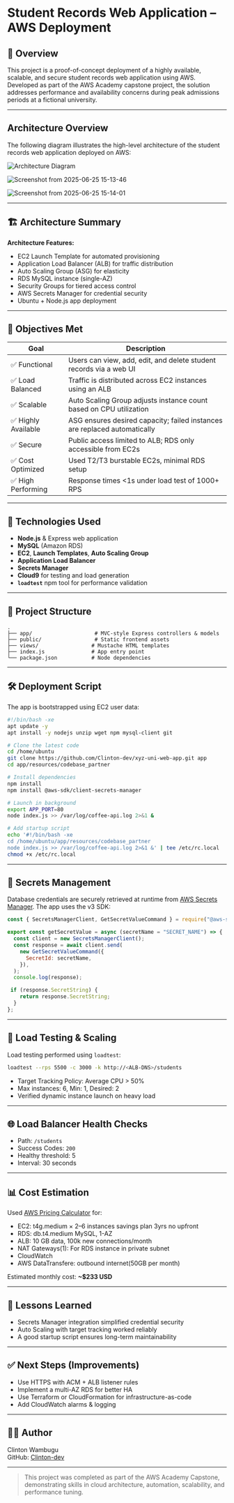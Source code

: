 # Student Records Web Application – AWS Deployment

## 📘 Overview

This project is a proof-of-concept deployment of a highly available, scalable, and secure student records web application using AWS. Developed as part of the AWS Academy capstone project, the solution addresses performance and availability concerns during peak admissions periods at a fictional university.

---
## Architecture Overview

The following diagram illustrates the high-level architecture of the student records web application deployed on AWS:

![Architecture Diagram](https://github.com/Clinton-dev/xyz-uni-web-app/blob/main/xzy%20uni.drawio%20(3).png)

![Screenshot from 2025-06-25 15-13-46](https://github.com/user-attachments/assets/d90791b8-4678-437b-9524-458f9bed1e93)

![Screenshot from 2025-06-25 15-14-01](https://github.com/user-attachments/assets/c6a5408d-8e22-416f-aa66-dc3da18f6983)

---

## 🏗 Architecture Summary

**Architecture Features:**

- EC2 Launch Template for automated provisioning
- Application Load Balancer (ALB) for traffic distribution
- Auto Scaling Group (ASG) for elasticity
- RDS MySQL instance (single-AZ)
- Security Groups for tiered access control
- AWS Secrets Manager for credential security
- Ubuntu + Node.js app deployment

---

## 🎯 Objectives Met

| Goal                        | Description |
|----------------------------|-------------|
| ✅ Functional              | Users can view, add, edit, and delete student records via a web UI |
| ✅ Load Balanced           | Traffic is distributed across EC2 instances using an ALB |
| ✅ Scalable                | Auto Scaling Group adjusts instance count based on CPU utilization |
| ✅ Highly Available        | ASG ensures desired capacity; failed instances are replaced automatically |
| ✅ Secure                  | Public access limited to ALB; RDS only accessible from EC2s |
| ✅ Cost Optimized          | Used T2/T3 burstable EC2s, minimal RDS setup |
| ✅ High Performing         | Response times <1s under load test of 1000+ RPS |

---

## 🧱 Technologies Used

- **Node.js** & Express web application
- **MySQL** (Amazon RDS)
- **EC2**, **Launch Templates**, **Auto Scaling Group**
- **Application Load Balancer**
- **Secrets Manager**
- **Cloud9** for testing and load generation
- **`loadtest`** npm tool for performance validation

---

## 📂 Project Structure

```
.
├── app/                    # MVC-style Express controllers & models
├── public/                 # Static frontend assets
├── views/                 # Mustache HTML templates
├── index.js               # App entry point
└── package.json           # Node dependencies
```

---

## 🛠 Deployment Script

The app is bootstrapped using EC2 user data:

```bash
#!/bin/bash -xe
apt update -y
apt install -y nodejs unzip wget npm mysql-client git

# Clone the latest code
cd /home/ubuntu
git clone https://github.com/Clinton-dev/xyz-uni-web-app.git app
cd app/resources/codebase_partner

# Install dependencies
npm install
npm install @aws-sdk/client-secrets-manager

# Launch in background
export APP_PORT=80
node index.js >> /var/log/coffee-api.log 2>&1 &

# Add startup script
echo '#!/bin/bash -xe
cd /home/ubuntu/app/resources/codebase_partner
node index.js >> /var/log/coffee-api.log 2>&1 &' | tee /etc/rc.local
chmod +x /etc/rc.local
```

---

## 🔐 Secrets Management

Database credentials are securely retrieved at runtime from [AWS Secrets Manager](w). The app uses the v3 SDK:

```js
const { SecretsManagerClient, GetSecretValueCommand } = require("@aws-sdk/client-secrets-manager");

export const getSecretValue = async (secretName = "SECRET_NAME") => {
  const client = new SecretsManagerClient();
  const response = await client.send(
    new GetSecretValueCommand({
      SecretId: secretName,
    }),
  );
  console.log(response);

 if (response.SecretString) {
    return response.SecretString;
  }
};
```

---

## 🚀 Load Testing & Scaling

Load testing performed using `loadtest`:

```bash
loadtest --rps 5500 -c 3000 -k http://<ALB-DNS>/students
```

- Target Tracking Policy: Average CPU > 50%
- Max instances: 6, Min: 1, Desired: 2
- Verified dynamic instance launch on heavy load

---

## 🌐 Load Balancer Health Checks

- Path: `/students`
- Success Codes: `200`
- Healthy threshold: 5
- Interval: 30 seconds

---

## 📊 Cost Estimation

Used [AWS Pricing Calculator](w) for:

- EC2: t4g.medium × 2–6 instances savings plan 3yrs no upfront
- RDS: db.t4.medium MySQL, 1-AZ
- ALB: 10 GB data, 100k new connections/month
- NAT Gateways(1): For RDS instance in private subnet
- CloudWatch
- AWS DataTransfere: outbound internet(50GB per month) 

Estimated monthly cost: **~$233 USD**

---

## 📌 Lessons Learned

- Secrets Manager integration simplified credential security
- Auto Scaling with target tracking worked reliably
- A good startup script ensures long-term maintainability

---

## ✅ Next Steps (Improvements)

- Use HTTPS with ACM + ALB listener rules
- Implement a multi-AZ RDS for better HA
- Use Terraform or CloudFormation for infrastructure-as-code
- Add CloudWatch alarms & logging

---

## 🧑‍💻 Author

Clinton Wambugu  
GitHub: [Clinton-dev](https://github.com/Clinton-dev)

---

> This project was completed as part of the AWS Academy Capstone, demonstrating skills in cloud architecture, automation, scalability, and performance tuning.
